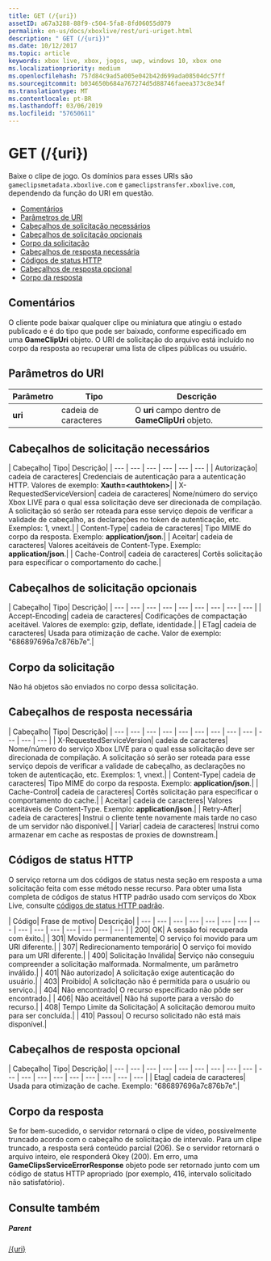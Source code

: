```yaml
---
title: GET (/{uri})
assetID: a67a3288-88f9-c504-5fa8-8fd06055d079
permalink: en-us/docs/xboxlive/rest/uri-uriget.html
description: " GET (/{uri})"
ms.date: 10/12/2017
ms.topic: article
keywords: xbox live, xbox, jogos, uwp, windows 10, xbox one
ms.localizationpriority: medium
ms.openlocfilehash: 757d84c9ad5a005e042b42d699ada08504dc57ff
ms.sourcegitcommit: b034650b684a767274d5d88746faeea373c8e34f
ms.translationtype: MT
ms.contentlocale: pt-BR
ms.lasthandoff: 03/06/2019
ms.locfileid: "57650611"
---
```

# <a name="get-uri"></a>GET (/{uri})
Baixe o clipe de jogo. Os domínios para esses URIs são `gameclipsmetadata.xboxlive.com` e `gameclipstransfer.xboxlive.com`, dependendo da função do URI em questão.
 
  * [Comentários](#ID4EX)
  * [Parâmetros de URI](#ID4EDB)
  * [Cabeçalhos de solicitação necessários](#ID4EEC)
  * [Cabeçalhos de solicitação opcionais](#ID4EQE)
  * [Corpo da solicitação](#ID4EZF)
  * [Cabeçalhos de resposta necessária](#ID4EEG)
  * [Códigos de status HTTP](#ID4EYAAC)
  * [Cabeçalhos de resposta opcional](#ID4EOFAC)
  * [Corpo da resposta](#ID4EOGAC)
 
<a id="ID4EX"></a>

 
## <a name="remarks"></a>Comentários
 
O cliente pode baixar qualquer clipe ou miniatura que atingiu o estado publicado e é do tipo que pode ser baixado, conforme especificado em uma **GameClipUri** objeto. O URI de solicitação do arquivo está incluído no corpo da resposta ao recuperar uma lista de clipes públicas ou usuário.
  
<a id="ID4EDB"></a>

 
## <a name="uri-parameters"></a>Parâmetros do URI
 
| Parâmetro| Tipo| Descrição| 
| --- | --- | --- | 
| <b>uri</b>| cadeia de caracteres| O <b>uri</b> campo dentro de <b>GameClipUri</b> objeto.| 
  
<a id="ID4EEC"></a>

 
## <a name="required-request-headers"></a>Cabeçalhos de solicitação necessários
 
| Cabeçalho| Tipo| Descrição| 
| --- | --- | --- | --- | --- | --- | 
| Autorização| cadeia de caracteres| Credenciais de autenticação para a autenticação HTTP. Valores de exemplo: <b>Xauth=&lt;authtoken></b>| 
| X-RequestedServiceVersion| cadeia de caracteres| Nome/número do serviço Xbox LIVE para o qual essa solicitação deve ser direcionada de compilação. A solicitação só serão ser roteada para esse serviço depois de verificar a validade de cabeçalho, as declarações no token de autenticação, etc. Exemplos: 1, vnext.| 
| Content-Type| cadeia de caracteres| Tipo MIME do corpo da resposta. Exemplo: <b>application/json</b>.| 
| Aceitar| cadeia de caracteres| Valores aceitáveis de Content-Type. Exemplo: <b>application/json</b>.| 
| Cache-Control| cadeia de caracteres| Cortês solicitação para especificar o comportamento do cache.| 
  
<a id="ID4EQE"></a>

 
## <a name="optional-request-headers"></a>Cabeçalhos de solicitação opcionais
 
| Cabeçalho| Tipo| Descrição| 
| --- | --- | --- | --- | --- | --- | --- | --- | --- | 
| Accept-Encoding| cadeia de caracteres| Codificações de compactação aceitável. Valores de exemplo: gzip, deflate, identidade.| 
| ETag| cadeia de caracteres| Usada para otimização de cache. Valor de exemplo: "686897696a7c876b7e".| 
  
<a id="ID4EZF"></a>

 
## <a name="request-body"></a>Corpo da solicitação
 
Não há objetos são enviados no corpo dessa solicitação.
  
<a id="ID4EEG"></a>

 
## <a name="required-response-headers"></a>Cabeçalhos de resposta necessária
 
| Cabeçalho| Tipo| Descrição| 
| --- | --- | --- | --- | --- | --- | --- | --- | --- | --- | --- | --- | 
| X-RequestedServiceVersion| cadeia de caracteres| Nome/número do serviço Xbox LIVE para o qual essa solicitação deve ser direcionada de compilação. A solicitação só serão ser roteada para esse serviço depois de verificar a validade de cabeçalho, as declarações no token de autenticação, etc. Exemplos: 1, vnext.| 
| Content-Type| cadeia de caracteres| Tipo MIME do corpo da resposta. Exemplo: <b>application/json</b>.| 
| Cache-Control| cadeia de caracteres| Cortês solicitação para especificar o comportamento do cache.| 
| Aceitar| cadeia de caracteres| Valores aceitáveis de Content-Type. Exemplo: <b>application/json</b>.| 
| Retry-After| cadeia de caracteres| Instrui o cliente tente novamente mais tarde no caso de um servidor não disponível.| 
| Variar| cadeia de caracteres| Instrui como armazenar em cache as respostas de proxies de downstream.| 
  
<a id="ID4EYAAC"></a>

 
## <a name="http-status-codes"></a>Códigos de status HTTP
 
O serviço retorna um dos códigos de status nesta seção em resposta a uma solicitação feita com esse método nesse recurso. Para obter uma lista completa de códigos de status HTTP padrão usado com serviços do Xbox Live, consulte [códigos de status HTTP padrão](../../additional/httpstatuscodes.md).
 
| Código| Frase de motivo| Descrição| 
| --- | --- | --- | --- | --- | --- | --- | --- | --- | --- | --- | --- | --- | --- | --- | 
| 200| OK| A sessão foi recuperada com êxito.| 
| 301| Movido permanentemente| O serviço foi movido para um URI diferente.| 
| 307| Redirecionamento temporário| O serviço foi movido para um URI diferente.| 
| 400| Solicitação Inválida| Serviço não conseguiu compreender a solicitação malformada. Normalmente, um parâmetro inválido.| 
| 401| Não autorizado| A solicitação exige autenticação do usuário.| 
| 403| Proibido| A solicitação não é permitida para o usuário ou serviço.| 
| 404| Não encontrado| O recurso especificado não pôde ser encontrado.| 
| 406| Não aceitável| Não há suporte para a versão do recurso.| 
| 408| Tempo Limite da Solicitação| A solicitação demorou muito para ser concluída.| 
| 410| Passou| O recurso solicitado não está mais disponível.| 
  
<a id="ID4EOFAC"></a>

 
## <a name="optional-response-headers"></a>Cabeçalhos de resposta opcional
 
| Cabeçalho| Tipo| Descrição| 
| --- | --- | --- | --- | --- | --- | --- | --- | --- | --- | --- | --- | --- | --- | --- | --- | --- | --- | 
| Etag| cadeia de caracteres| Usada para otimização de cache. Exemplo: "686897696a7c876b7e".| 
  
<a id="ID4EOGAC"></a>

 
## <a name="response-body"></a>Corpo da resposta
 
<a id="ID4EUGAC"></a>

  
 
Se for bem-sucedido, o servidor retornará o clipe de vídeo, possivelmente truncado acordo com o cabeçalho de solicitação de intervalo. Para um clipe truncado, a resposta será conteúdo parcial (206). Se o servidor retornará o arquivo inteiro, ele responderá Okey (200). Em erro, uma **GameClipsServiceErrorResponse** objeto pode ser retornado junto com um código de status HTTP apropriado (por exemplo, 416, intervalo solicitado não satisfatório).
   
<a id="ID4E4GAC"></a>

 
## <a name="see-also"></a>Consulte também
 
<a id="ID4E6GAC"></a>

 
##### <a name="parent"></a>Parent 

[/{uri}](uri-uri.md)

   